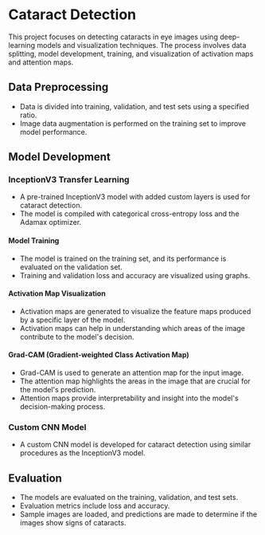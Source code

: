 # Cataract Detection

This project focuses on detecting cataracts in eye images using deep-learning models and visualization techniques. The process involves data splitting, model development, training, and visualization of activation maps and attention maps.

## Data Preprocessing

- Data is divided into training, validation, and test sets using a specified ratio.
- Image data augmentation is performed on the training set to improve model performance.

## Model Development

### InceptionV3 Transfer Learning

- A pre-trained InceptionV3 model with added custom layers is used for cataract detection.
- The model is compiled with categorical cross-entropy loss and the Adamax optimizer.

#### Model Training

- The model is trained on the training set, and its performance is evaluated on the validation set.
- Training and validation loss and accuracy are visualized using graphs.

#### Activation Map Visualization

- Activation maps are generated to visualize the feature maps produced by a specific layer of the model.
- Activation maps can help in understanding which areas of the image contribute to the model's decision.

#### Grad-CAM (Gradient-weighted Class Activation Map)

- Grad-CAM is used to generate an attention map for the input image.
- The attention map highlights the areas in the image that are crucial for the model's prediction.
- Attention maps provide interpretability and insight into the model's decision-making process.

### Custom CNN Model

- A custom CNN model is developed for cataract detection using similar procedures as the InceptionV3 model.

## Evaluation

- The models are evaluated on the training, validation, and test sets.
- Evaluation metrics include loss and accuracy.
- Sample images are loaded, and predictions are made to determine if the images show signs of cataracts.


